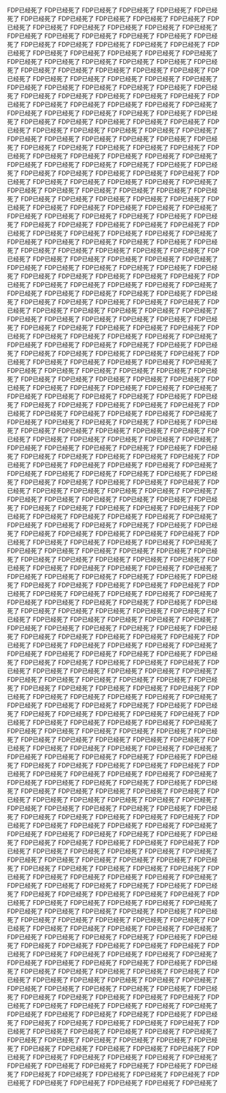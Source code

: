 FDP已经死了 FDP已经死了 FDP已经死了 FDP已经死了 FDP已经死了 FDP已经死了 FDP已经死了 FDP已经死了 FDP已经死了 FDP已经死了 FDP已经死了 FDP已经死了 FDP已经死了 FDP已经死了 FDP已经死了 FDP已经死了 FDP已经死了 FDP已经死了 FDP已经死了 FDP已经死了 FDP已经死了 FDP已经死了 FDP已经死了 FDP已经死了 FDP已经死了 FDP已经死了 FDP已经死了 FDP已经死了 FDP已经死了 FDP已经死了 FDP已经死了 FDP已经死了 FDP已经死了 FDP已经死了 FDP已经死了 FDP已经死了 FDP已经死了 FDP已经死了 FDP已经死了 FDP已经死了 FDP已经死了 FDP已经死了 FDP已经死了 FDP已经死了 FDP已经死了 FDP已经死了 FDP已经死了 FDP已经死了 FDP已经死了 FDP已经死了 FDP已经死了 FDP已经死了 FDP已经死了 FDP已经死了 FDP已经死了 FDP已经死了 FDP已经死了 FDP已经死了 FDP已经死了 FDP已经死了 FDP已经死了 FDP已经死了 FDP已经死了 FDP已经死了 FDP已经死了 FDP已经死了 FDP已经死了 FDP已经死了 FDP已经死了 FDP已经死了 FDP已经死了 FDP已经死了 FDP已经死了 FDP已经死了 FDP已经死了 FDP已经死了 FDP已经死了 FDP已经死了 FDP已经死了 FDP已经死了 FDP已经死了 FDP已经死了 FDP已经死了 FDP已经死了 FDP已经死了 FDP已经死了 FDP已经死了 FDP已经死了 FDP已经死了 FDP已经死了 FDP已经死了 FDP已经死了 FDP已经死了 FDP已经死了 FDP已经死了 FDP已经死了 FDP已经死了 FDP已经死了 FDP已经死了 FDP已经死了 FDP已经死了 FDP已经死了 FDP已经死了 FDP已经死了 FDP已经死了 FDP已经死了 FDP已经死了 FDP已经死了 FDP已经死了 FDP已经死了 FDP已经死了 FDP已经死了 FDP已经死了 FDP已经死了 FDP已经死了 FDP已经死了 FDP已经死了 FDP已经死了 FDP已经死了 FDP已经死了 FDP已经死了 FDP已经死了 FDP已经死了 FDP已经死了 FDP已经死了 FDP已经死了 FDP已经死了 FDP已经死了 FDP已经死了 FDP已经死了 FDP已经死了 FDP已经死了 FDP已经死了 FDP已经死了 FDP已经死了 FDP已经死了 FDP已经死了 FDP已经死了 FDP已经死了 FDP已经死了 FDP已经死了 FDP已经死了 FDP已经死了 FDP已经死了 FDP已经死了 FDP已经死了 FDP已经死了 FDP已经死了 FDP已经死了 FDP已经死了 FDP已经死了 FDP已经死了 FDP已经死了 FDP已经死了 FDP已经死了 FDP已经死了 FDP已经死了 FDP已经死了 FDP已经死了 FDP已经死了 FDP已经死了 FDP已经死了 FDP已经死了 FDP已经死了 FDP已经死了 FDP已经死了 FDP已经死了 FDP已经死了 FDP已经死了 FDP已经死了 FDP已经死了 FDP已经死了 FDP已经死了 FDP已经死了 FDP已经死了 FDP已经死了 FDP已经死了 FDP已经死了 FDP已经死了 FDP已经死了 FDP已经死了 FDP已经死了 FDP已经死了 FDP已经死了 FDP已经死了 FDP已经死了 FDP已经死了 FDP已经死了 FDP已经死了 FDP已经死了 FDP已经死了 FDP已经死了 FDP已经死了 FDP已经死了 FDP已经死了 FDP已经死了 FDP已经死了 FDP已经死了 FDP已经死了 FDP已经死了 FDP已经死了 FDP已经死了 FDP已经死了 FDP已经死了 FDP已经死了 FDP已经死了 FDP已经死了 FDP已经死了 FDP已经死了 FDP已经死了 FDP已经死了 FDP已经死了 FDP已经死了 FDP已经死了 FDP已经死了 FDP已经死了 FDP已经死了 FDP已经死了 FDP已经死了 FDP已经死了 FDP已经死了 FDP已经死了 FDP已经死了 FDP已经死了 FDP已经死了 FDP已经死了 FDP已经死了 FDP已经死了 FDP已经死了 FDP已经死了 FDP已经死了 FDP已经死了 FDP已经死了 FDP已经死了 FDP已经死了 FDP已经死了 FDP已经死了 FDP已经死了 FDP已经死了 FDP已经死了 FDP已经死了 FDP已经死了 FDP已经死了 FDP已经死了 FDP已经死了 FDP已经死了 FDP已经死了 FDP已经死了 FDP已经死了 FDP已经死了 FDP已经死了 FDP已经死了 FDP已经死了 FDP已经死了 FDP已经死了 FDP已经死了 FDP已经死了 FDP已经死了 FDP已经死了 FDP已经死了 FDP已经死了 FDP已经死了 FDP已经死了 FDP已经死了 FDP已经死了 FDP已经死了 FDP已经死了 FDP已经死了 FDP已经死了 FDP已经死了 FDP已经死了 FDP已经死了 FDP已经死了 FDP已经死了 FDP已经死了 FDP已经死了 FDP已经死了 FDP已经死了 FDP已经死了 FDP已经死了 FDP已经死了 FDP已经死了 FDP已经死了 FDP已经死了 FDP已经死了 FDP已经死了 FDP已经死了 FDP已经死了 FDP已经死了 FDP已经死了 FDP已经死了 FDP已经死了 FDP已经死了 FDP已经死了 FDP已经死了 FDP已经死了 FDP已经死了 FDP已经死了 FDP已经死了 FDP已经死了 FDP已经死了 FDP已经死了 FDP已经死了 FDP已经死了 FDP已经死了 FDP已经死了 FDP已经死了 FDP已经死了 FDP已经死了 FDP已经死了 FDP已经死了 FDP已经死了 FDP已经死了 FDP已经死了 FDP已经死了 FDP已经死了 FDP已经死了 FDP已经死了 FDP已经死了 FDP已经死了 FDP已经死了 FDP已经死了 FDP已经死了 FDP已经死了 FDP已经死了 FDP已经死了 FDP已经死了 FDP已经死了 FDP已经死了 FDP已经死了 FDP已经死了 FDP已经死了 FDP已经死了 FDP已经死了 FDP已经死了 FDP已经死了 FDP已经死了 FDP已经死了 FDP已经死了 FDP已经死了 FDP已经死了 FDP已经死了 FDP已经死了 FDP已经死了 FDP已经死了 FDP已经死了 FDP已经死了 FDP已经死了 FDP已经死了 FDP已经死了 FDP已经死了 FDP已经死了 FDP已经死了 FDP已经死了 FDP已经死了 FDP已经死了 FDP已经死了 FDP已经死了 FDP已经死了 FDP已经死了 FDP已经死了 FDP已经死了 FDP已经死了 FDP已经死了 FDP已经死了 FDP已经死了 FDP已经死了 FDP已经死了 FDP已经死了 FDP已经死了 FDP已经死了 FDP已经死了 FDP已经死了 FDP已经死了 FDP已经死了 FDP已经死了 FDP已经死了 FDP已经死了 FDP已经死了 FDP已经死了 FDP已经死了 FDP已经死了 FDP已经死了 FDP已经死了 FDP已经死了 FDP已经死了 FDP已经死了 FDP已经死了 FDP已经死了 FDP已经死了 FDP已经死了 FDP已经死了 FDP已经死了 FDP已经死了 FDP已经死了 FDP已经死了 FDP已经死了 FDP已经死了 FDP已经死了 FDP已经死了 FDP已经死了 FDP已经死了 FDP已经死了 FDP已经死了 FDP已经死了 FDP已经死了 FDP已经死了 FDP已经死了 FDP已经死了 FDP已经死了 FDP已经死了 FDP已经死了 FDP已经死了 FDP已经死了 FDP已经死了 FDP已经死了 FDP已经死了 FDP已经死了 FDP已经死了 FDP已经死了 FDP已经死了 FDP已经死了 FDP已经死了 FDP已经死了 FDP已经死了 FDP已经死了 FDP已经死了 FDP已经死了 FDP已经死了 FDP已经死了 FDP已经死了 FDP已经死了 FDP已经死了 FDP已经死了 FDP已经死了 FDP已经死了 FDP已经死了 FDP已经死了 FDP已经死了 FDP已经死了 FDP已经死了 FDP已经死了 FDP已经死了 FDP已经死了 FDP已经死了 FDP已经死了 FDP已经死了 FDP已经死了 FDP已经死了 FDP已经死了 FDP已经死了 FDP已经死了 FDP已经死了 FDP已经死了 FDP已经死了 FDP已经死了 FDP已经死了 FDP已经死了 FDP已经死了 FDP已经死了 FDP已经死了 FDP已经死了 FDP已经死了 FDP已经死了 FDP已经死了 FDP已经死了 FDP已经死了 FDP已经死了 FDP已经死了 FDP已经死了 FDP已经死了 FDP已经死了 FDP已经死了 FDP已经死了 FDP已经死了 FDP已经死了 FDP已经死了 FDP已经死了 FDP已经死了 FDP已经死了 FDP已经死了 FDP已经死了 FDP已经死了 FDP已经死了 FDP已经死了 FDP已经死了 FDP已经死了 FDP已经死了 FDP已经死了 FDP已经死了 FDP已经死了 FDP已经死了 FDP已经死了 FDP已经死了 FDP已经死了 FDP已经死了 FDP已经死了 FDP已经死了 FDP已经死了 FDP已经死了 FDP已经死了 FDP已经死了 FDP已经死了 FDP已经死了 FDP已经死了 FDP已经死了 FDP已经死了 FDP已经死了 FDP已经死了 FDP已经死了 FDP已经死了 FDP已经死了 FDP已经死了 FDP已经死了 FDP已经死了 FDP已经死了 FDP已经死了 FDP已经死了 FDP已经死了 FDP已经死了 FDP已经死了 FDP已经死了 FDP已经死了 FDP已经死了 FDP已经死了 FDP已经死了 FDP已经死了 FDP已经死了 FDP已经死了 FDP已经死了 FDP已经死了 FDP已经死了 FDP已经死了 FDP已经死了 FDP已经死了 FDP已经死了 FDP已经死了 FDP已经死了 FDP已经死了 FDP已经死了 FDP已经死了 FDP已经死了 FDP已经死了 FDP已经死了 FDP已经死了 FDP已经死了 FDP已经死了 FDP已经死了 FDP已经死了 FDP已经死了 FDP已经死了 FDP已经死了 FDP已经死了 FDP已经死了 FDP已经死了 FDP已经死了 FDP已经死了 FDP已经死了 FDP已经死了 FDP已经死了 FDP已经死了 FDP已经死了 FDP已经死了 FDP已经死了 FDP已经死了 FDP已经死了 FDP已经死了 FDP已经死了 FDP已经死了 FDP已经死了 FDP已经死了 FDP已经死了 FDP已经死了 FDP已经死了 FDP已经死了 FDP已经死了 FDP已经死了 FDP已经死了 FDP已经死了 FDP已经死了 FDP已经死了 FDP已经死了 FDP已经死了 FDP已经死了 FDP已经死了 FDP已经死了 FDP已经死了 FDP已经死了 FDP已经死了 FDP已经死了 FDP已经死了 FDP已经死了 FDP已经死了 FDP已经死了 FDP已经死了 FDP已经死了 FDP已经死了 FDP已经死了 FDP已经死了 FDP已经死了 FDP已经死了 FDP已经死了 FDP已经死了 FDP已经死了 FDP已经死了 FDP已经死了 FDP已经死了 FDP已经死了 FDP已经死了 FDP已经死了 FDP已经死了 FDP已经死了 FDP已经死了 FDP已经死了 FDP已经死了 FDP已经死了 FDP已经死了 FDP已经死了 FDP已经死了 FDP已经死了 FDP已经死了 FDP已经死了 FDP已经死了 FDP已经死了 FDP已经死了 FDP已经死了 FDP已经死了 FDP已经死了 FDP已经死了 FDP已经死了 FDP已经死了 FDP已经死了 FDP已经死了 FDP已经死了 FDP已经死了 FDP已经死了 FDP已经死了 FDP已经死了 FDP已经死了 FDP已经死了 FDP已经死了 FDP已经死了 FDP已经死了 FDP已经死了 FDP已经死了 FDP已经死了 FDP已经死了 FDP已经死了 FDP已经死了 FDP已经死了 FDP已经死了 FDP已经死了 FDP已经死了 FDP已经死了 FDP已经死了 FDP已经死了 FDP已经死了 FDP已经死了 FDP已经死了 FDP已经死了 FDP已经死了 FDP已经死了 FDP已经死了 FDP已经死了 FDP已经死了 FDP已经死了 FDP已经死了 FDP已经死了 FDP已经死了 FDP已经死了 FDP已经死了 FDP已经死了 FDP已经死了 FDP已经死了 FDP已经死了 FDP已经死了 FDP已经死了 FDP已经死了 FDP已经死了 FDP已经死了 FDP已经死了 FDP已经死了 FDP已经死了 FDP已经死了 FDP已经死了 FDP已经死了 FDP已经死了 FDP已经死了 FDP已经死了 FDP已经死了 FDP已经死了 FDP已经死了 FDP已经死了 FDP已经死了 FDP已经死了 FDP已经死了 FDP已经死了 FDP已经死了 FDP已经死了 FDP已经死了 FDP已经死了 FDP已经死了 FDP已经死了 FDP已经死了 FDP已经死了 FDP已经死了 FDP已经死了 FDP已经死了 FDP已经死了 FDP已经死了 FDP已经死了 FDP已经死了 FDP已经死了 FDP已经死了 